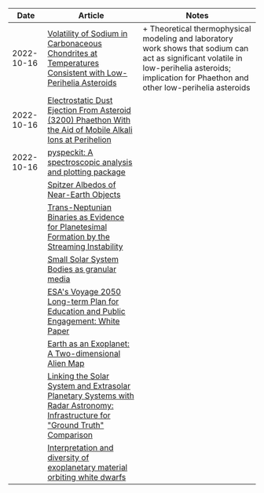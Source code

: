 | Date | Article | Notes | 
| ---- | ---- | ---- |
| 2022-10-16| [Volatility of Sodium in Carbonaceous Chondrites at Temperatures Consistent with Low-Perihelia Asteroids](https://arxiv.org/abs/2108.07331) | + Theoretical thermophysical modeling and laboratory work shows that sodium can act as significant volatile in low-perihelia asteroids; implication for Phaethon and other low-perihelia asteroids |
| 2022-10-16 | [Electrostatic Dust Ejection From Asteroid (3200) Phaethon With the Aid of Mobile Alkali Ions at Perihelion](https://arxiv.org/abs/2204.09385) | |
| 2022-10-16 | [pyspeckit: A spectroscopic analysis and plotting package](https://arxiv.org/abs/2205.04987) | |
| | [Spitzer Albedos of Near-Earth Objects](https://arxiv.org/abs/1906.07284) |
| | [Trans-Neptunian Binaries as Evidence for Planetesimal Formation by the Streaming Instability](https://arxiv.org/abs/1906.11344) |
| | [Small Solar System Bodies as granular media](https://arxiv.org/abs/1907.02615) |
| | [ESA's Voyage 2050 Long-term Plan for Education and Public Engagement: White Paper](https://arxiv.org/abs/1908.01546) |
| | [Earth as an Exoplanet: A Two-dimensional Alien Map](https://arxiv.org/abs/1908.04350) |
| | [Linking the Solar System and Extrasolar Planetary Systems with Radar Astronomy: Infrastructure for "Ground Truth" Comparison](https://arxiv.org/abs/1908.05171) |
| | [Interpretation and diversity of exoplanetary material orbiting white dwarfs](https://arxiv.org/abs/1908.08047) |
